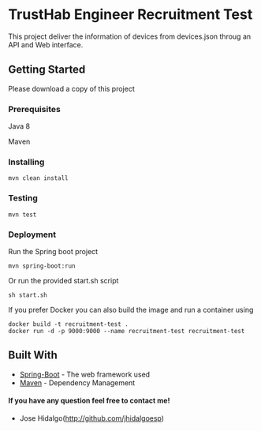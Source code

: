 # TrustHab Engineer Recruitment Test

This project deliver the information of devices from devices.json throug an API and Web interface.

## Getting Started

Please download a copy of this project

### Prerequisites

Java 8

Maven

### Installing

```
mvn clean install
```

### Testing

```
mvn test
```

### Deployment

Run the Spring boot project

```
mvn spring-boot:run
```

Or run the provided start.sh script

```
sh start.sh
```

If you prefer Docker you can also build the image and run a container using

```
docker build -t recruitment-test .
docker run -d -p 9000:9000 --name recruitment-test recruitment-test
```

## Built With

- [Spring-Boot](https://projects.spring.io/spring-boot/) - The web framework used
- [Maven](https://maven.apache.org/) - Dependency Management

#### If you have any question feel free to contact me!

- Jose Hidalgo(http://github.com/jhidalgoesp)
